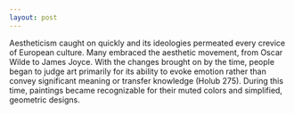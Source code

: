 ```yaml
---
layout: post
---
```


Aestheticism caught on quickly and its ideologies permeated every crevice of European culture. Many embraced the aesthetic movement, from Oscar Wilde to James Joyce. With the changes brought on by the time, people began to judge art primarily for its ability to evoke emotion rather than convey significant meaning or transfer knowledge (Holub 275). During this time, paintings became recognizable for their muted colors and simplified, geometric designs.
